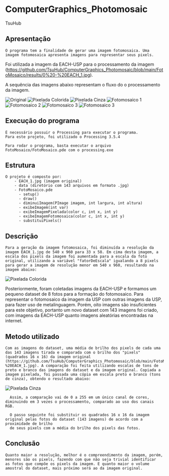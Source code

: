 # ComputerGraphics_Photomosaic

TsuHub

## Apresentação

<p align="left">

	O programa tem a finalidade de gerar uma imagem fotomosaica. Uma imagem fotomosaica apresenta imagens para representar seus pixels.
  Foi utilizada a imagem da EACH-USP para o processamento da imagem (https://github.com/TsuHub/ComputerGraphics_Photomosaic/blob/main/FotoMosaico/results/0%20-%20EACH_1.jpg).

  A sequência das imagens abaixo representam o fluxo do o processamento da imagem.
  
</p>

![Original](https://github.com/TsuHub/ComputerGraphics_Photomosaic/blob/main/FotoMosaico/results/0%20-%20EACH_1.jpg?raw=true)
![Pixelada Colorida](https://github.com/TsuHub/ComputerGraphics_Photomosaic/blob/main/FotoMosaico/results/0.1%20-%20ImagemPixeladaColorida.jpg?raw=true)
![Pixelada Cinza](https://github.com/TsuHub/ComputerGraphics_Photomosaic/blob/main/FotoMosaico/results/0.2%20-%20ImagemPixeladaCinza.jpg?raw=true)
![Fotomosaico 1](https://github.com/TsuHub/ComputerGraphics_Photomosaic/blob/main/FotoMosaico/results/0.3%20-%20Imagem%20Fotomosaica%201.jpg?raw=true)
![Fotomosaico 2](https://github.com/TsuHub/ComputerGraphics_Photomosaic/blob/main/FotoMosaico/results/Imagem%20Fotomosaica%205.jpg?raw=true)
![Fotomosaico 3](https://github.com/TsuHub/ComputerGraphics_Photomosaic/blob/main/FotoMosaico/results/Imagem%20Fotomosaica%206%20-%20Pixel%20aumentado%20em%208%20vezes.jpeg?raw=true)
![Fotomosaico 3](https://github.com/TsuHub/ComputerGraphics_Photomosaic/blob/main/FotoMosaico/results/Imagem%20Fotomosaica%207%20-%20Pixel%20aumentado%20em%204%20vezes.jpeg?raw=true)

## Execução do programa

<p align="left">

	É necessário possuir o Processing para executar o programa.
 	Para este projeto, foi utilizado o Processing 3.5.4
	
	Para rodar o programa, basta executar o arquivo FotoMosaico/FotoMosaico.pde com o processing.exe
	
</p>

## Estrutura

<p align="left">

	O projeto é composto por:
	    - EACH_1.jpg (imagem original)
	    - data (diretório com 143 arquivos em formato .jpg)
	    - FotoMosaico.pde
	      - setup()
	      - draw()
	      - diminuiImagem(PImage imagem, int largura, int altura)
	      - exibeImagem(int var)
	      - exibeImagemPixelada(color c, int x, int y)
	      - exibeImagemFotomosaica(color c, int x, int y)
	      - substituiPixels()

</p>

## Descrição

<p align="left">

	Para a geração da imagem fotomosaica, foi diminuída a resolução da imagem EACH_1.jpg de 540 x 960 para 33 x 58. Em cima desta imagem, a escala dos pixels da imagem foi aumentada para a escala da foto original, utilizando a variável "fatorDeEscala" igualando a 8 pixels para gerar a imagem de resolução menor em 540 x 960, resultando na imagem abaixo:
  
  ![Pixelada Colorida](https://github.com/TsuHub/ComputerGraphics_Photomosaic/blob/main/FotoMosaico/results/0.1%20-%20ImagemPixeladaColorida.jpg?raw=true)
  
  Posteriormente, foram coletadas imagens da EACH-USP e formamos um pequeno dataset de 8 fotos para a formação do fotomosaico. Para representar
  o fotomosaico da imagem da USP com outras imagens da USP, para fazer uso de metalinguagem. Porém, oito imagens são insuficientes para este objetivo,
  portanto um novo dataset com 143 imagens foi criado, com imagens da EACH-USP quanto imagens aleatórias encontradas na internet.

</p>


## Metodo utilizado

<p align="left">

	Com as imagens do dataset, uma média de brilho dos pixels de cada uma das 143 imagens tirada e comparada com o brilho dos "pixels" (quadrados 16 x 16) da imagem original (https://github.com/TsuHub/ComputerGraphics_Photomosaic/blob/main/FotoMosaico/results/0%20-%20EACH_1.jpg). A comparação foi feita utilizando escalas de tons de preto e branco das imagens do dataset e da imagem original. Copiada a imagem pixelada, foi passada uma cópia em escala preto e branco (tons de cinza), obtendo o resultado abaixo:
  
  ![Pixelada Cinza](https://github.com/TsuHub/ComputerGraphics_Photomosaic/blob/main/FotoMosaico/results/0.2%20-%20ImagemPixeladaCinza.jpg?raw=true)
  
	  Assim, a comparação vai de 0 a 255 em um único canal de cores, diminuindo em 3 vezes o processamento, comparado ao uso dos canais RGB.
  
	  O passo seguinte foi substituir os quadrados 16 x 16 da imagem original pelas fotos do dataset (143 imagens) de acordo com a proximidade de brilho
	  de seus pixels com a média do brilho dos pixels das fotos.
  
</p>


## Conclusão

<p align="left">

	Quanto maior a resolução, melhor é o compreendimento da imagem, porém, menores são os pixels, fazendo com que não seja trivial identificar
	as fotos que compõe os pixels da imagem. E quanto maior o volume amostral do dataset, mais próximo será ao da imagem original.
  
</p>
